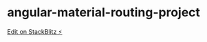 # angular-material-routing-project

[Edit on StackBlitz ⚡️](https://stackblitz.com/edit/angular-material-example-achne1)